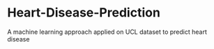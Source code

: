# Heart-Disease-Prediction
A machine learning approach applied on UCL dataset to predict heart disease
